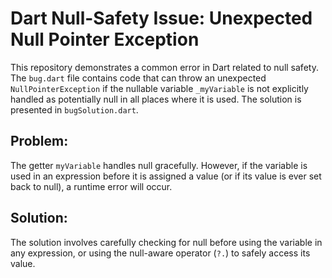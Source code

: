 # Dart Null-Safety Issue: Unexpected Null Pointer Exception

This repository demonstrates a common error in Dart related to null safety. The `bug.dart` file contains code that can throw an unexpected `NullPointerException` if the nullable variable `_myVariable` is not explicitly handled as potentially null in all places where it is used.  The solution is presented in `bugSolution.dart`.

## Problem:

The getter `myVariable` handles null gracefully. However, if the variable is used in an expression before it is assigned a value (or if its value is ever set back to null), a runtime error will occur. 

## Solution:

The solution involves carefully checking for null before using the variable in any expression, or using the null-aware operator (`?.`) to safely access its value.